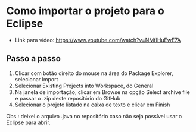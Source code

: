 # Como importar o projeto para o Eclipse
- Link para vídeo: https://www.youtube.com/watch?v=NMfIHuEwE7A
## Passo a passo
1) Clicar com botão direito do mouse na área do Package Explorer, selecionar Import
2) Selecionar Existing Projects into Workspace, do General
3) Na janela de importação, clicar em Browse na opção Select archive file e passar o .zip deste repositório do GitHub
4) Selecionar o projeto listado na caixa de texto e clicar em Finish

Obs.: deixei o arquivo .java no repositório caso não seja possível usar o Eclipse para abrir.

